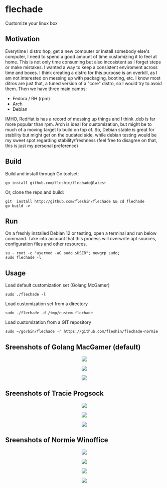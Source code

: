 # flechade
Customize your linux box

## Motivation
Everytime I distro hop, get a new computer or install somebody else's computer, I need to spend a good amount of time customizing it to feel at home.
This is not only time consuming but also incosistent as I forget steps or make mistakes. I wanted a way to keep a consistent enviroment across time and boxes.
I think creating a distro for this purpose is an overkill, as I am not interested on messing up with packaging, booting, etc.
I know most ditros are just that, a tuned version of a "core" distro, so I would try to avoid them. Then we have three main camps:

- Fedora / RH (rpm)
- Arch
- Debian

IMHO, RedHat is has a record of messing up things and I think .deb is far more popular than rpm. Arch is ideal for customization, but might be to much of a moving target to build on top of. So, Debian stable is great for stability but might get on the oudated side, while debian testing would be my sweet spot regarding stability/freshness (feel free to disagree on that, this is just my personal preference)

## Build
Build and install through Go toolset:
```
go install github.com/fleshin/flechade@latest
```

Or, clone the repo and build:
```
git  install http://github.com/fleshin/flechade && cd flechade
go build -v
```

## Run
On a freshly installed Debian 12 or testing, open a terminal and run below command. Take into account that this process will overwrite apt sources, configuration files and other resources.

```
su - root -c "usermod -aG sudo $USER"; newgrp sudo; 
sudo flechade -l
```

## Usage
Load default customization set (Golang McGamer)
```
sudo ./flechade -l
```
Load customization set from a directory
```
sudo ./flechade -d /tmp/custom-flechade
```
Load customization from a GIT repository
```
sudo ~/go/bin/flechade -r https://github.com/fleshin/flechade-normie
```

## Sreenshots of Golang MacGamer (default)

<p align="center"> <img src="https://raw.githubusercontent.com/fleshin/fleshin/master/ss2.png"/> </p>

<p align="center"> <img src="https://raw.githubusercontent.com/fleshin/fleshin/master/ss1.png"/> </p>

<p align="center"> <img src="https://raw.githubusercontent.com/fleshin/fleshin/master/ss5.png"/> </p>

## Sreenshots of Tracie Progsock

<p align="center"> <img src="https://raw.githubusercontent.com/fleshin/fleshin/master/tp1.png"/> </p>

<p align="center"> <img src="https://raw.githubusercontent.com/fleshin/fleshin/master/tp2.png"/> </p>

<p align="center"> <img src="https://raw.githubusercontent.com/fleshin/fleshin/master/tp3.png"/> </p>

## Sreenshots of Normie Winoffice

<p align="center"> <img src="https://raw.githubusercontent.com/fleshin/fleshin/master/nw1.png"/> </p>

<p align="center"> <img src="https://raw.githubusercontent.com/fleshin/fleshin/master/nw2.png"/> </p>

<p align="center"> <img src="https://raw.githubusercontent.com/fleshin/fleshin/master/nw3.png"/> </p>

<p align="center"> <img src="https://raw.githubusercontent.com/fleshin/fleshin/master/nw4.png"/> </p>
